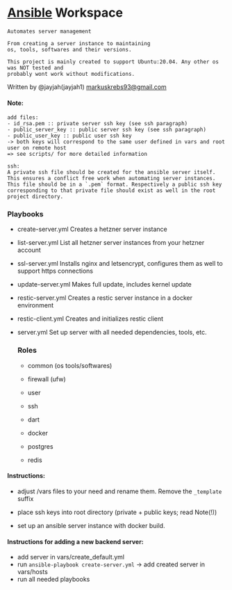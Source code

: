 # [Ansible](https://www.ansible.com/) Workspace
    Automates server management
   
    From creating a server instance to maintaining 
    os, tools, softwares and their versions.

    This project is mainly created to support Ubuntu:20.04. Any other os was NOT tested and
    probably wont work without modifications. 
    

Written by @jayjah(jayjah1) <markuskrebs93@gmail.com>


#### Note:
    add files:
    - id_rsa.pem :: private server ssh key (see ssh paragraph)
    - public_server_key :: public server ssh key (see ssh paragraph)
    - public_user_key :: public user ssh key 
    -> both keys will correspond to the same user defined in vars and root user on remote host
    => see scripts/ for more detailed information

    ssh:
    A private ssh file should be created for the ansible server itself. This ensures a conflict free work when automating server instances. This file should be in a `.pem` format. Respectively a public ssh key corresponding to that private file should exist as well in the root project directory.
    

### Playbooks

- create-server.yml
    Creates a hetzner server instance

- list-server.yml
    List all hetzner server instances from your hetzner account

- ssl-server.yml
    Installs nginx and letsencrypt, configures them as well to support https connections

- update-server.yml
    Makes full update, includes kernel update

- restic-server.yml
    Creates a restic server instance in a docker environment

- restic-client.yml
    Creates and initializes restic client

- server.yml
    Set up server with all needed dependencies, tools, etc.

    ### Roles

    - common (os tools/softwares)

    - firewall (ufw)

    - user

    - ssh

    - dart

    - docker

    - postgres

    - redis


#### Instructions:

- adjust /vars files to your need and rename them. Remove the `_template` suffix
    
- place ssh keys into root directory (private + public keys; read Note(!))
    
- set up an ansible server instance with docker build.



#### Instructions for adding a new backend server:

- add server in vars/create_default.yml
- run `ansible-playbook create-server.yml`
 -> add created server in vars/hosts
- run all needed playbooks



